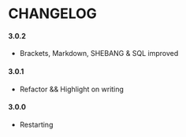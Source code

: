 # CHANGELOG

#### 3.0.2

- Brackets, Markdown, SHEBANG & SQL improved

#### 3.0.1

- Refactor && Highlight on writing

#### 3.0.0

- Restarting
